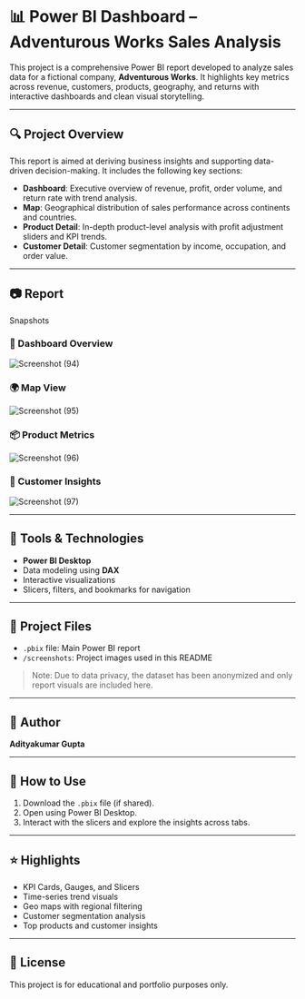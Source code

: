# 📊 Power BI Dashboard – Adventurous Works Sales Analysis

This project is a comprehensive Power BI report developed to analyze sales data for a fictional company, **Adventurous Works**. It highlights key metrics across revenue, customers, products, geography, and returns with interactive dashboards and clean visual storytelling.

---

## 🔍 Project Overview

This report is aimed at deriving business insights and supporting data-driven decision-making. It includes the following key sections:

- **Dashboard**: Executive overview of revenue, profit, order volume, and return rate with trend analysis.
- **Map**: Geographical distribution of sales performance across continents and countries.
- **Product Detail**: In-depth product-level analysis with profit adjustment sliders and KPI trends.
- **Customer Detail**: Customer segmentation by income, occupation, and order value.

---

## 📷 Report 
Snapshots

### 📌 Dashboard Overview  
![Screenshot (94)](https://github.com/user-attachments/assets/2b5c9417-2cfd-401c-9a0f-9961d46a288b)
### 🌍 Map View  
![Screenshot (95)](https://github.com/user-attachments/assets/f1043f69-4baf-4269-afce-49d5b82a6c0c)
### 📦 Product Metrics  
![Screenshot (96)](https://github.com/user-attachments/assets/fcba6c55-ae0d-455e-bc83-9941df26a93f)

### 👥 Customer Insights  
![Screenshot (97)](https://github.com/user-attachments/assets/90e89faa-e12b-4d19-bce6-da07d0820f46)

---


## 🧰 Tools & Technologies

- **Power BI Desktop**
- Data modeling using **DAX**
- Interactive visualizations
- Slicers, filters, and bookmarks for navigation

---

## 📁 Project Files

- `.pbix` file: Main Power BI report
- `/screenshots`: Project images used in this README

> Note: Due to data privacy, the dataset has been anonymized and only report visuals are included here.

---

## 👤 Author

**Adityakumar Gupta**  

---

## 📌 How to Use

1. Download the `.pbix` file (if shared).
2. Open using Power BI Desktop.
3. Interact with the slicers and explore the insights across tabs.

---

## ⭐ Highlights

- KPI Cards, Gauges, and Slicers
- Time-series trend visuals
- Geo maps with regional filtering
- Customer segmentation analysis
- Top products and customer insights

---

## 📄 License

This project is for educational and portfolio purposes only.

